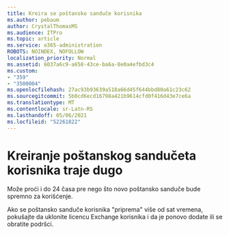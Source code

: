 ```yaml
---
title: Kreira se poštansko sanduče korisnika
ms.author: pebaum
author: CrystalThomasMS
ms.audience: ITPro
ms.topic: article
ms.service: o365-administration
ROBOTS: NOINDEX, NOFOLLOW
localization_priority: Normal
ms.assetid: 6037a6c9-a658-43ce-ba6a-8e0a4efbd3c4
ms.custom:
- "359"
- "3500004"
ms.openlocfilehash: 27ac93b93639a518a66d45f644bbd80a61c23c62
ms.sourcegitcommit: 5b0cd6ecd16798a421b9614cfd0f416d43e7ce6a
ms.translationtype: MT
ms.contentlocale: sr-Latn-RS
ms.lasthandoff: 05/06/2021
ms.locfileid: "52261822"
---
```

# <a name="user-mailbox-creation-is-taking-a-long-time"></a>Kreiranje poštanskog sandučeta korisnika traje dugo

Može proći i do 24 časa pre nego što novo poštansko sanduče bude spremno za korišćenje.
  
Ako se poštansko sanduče korisnika "priprema" više od sat vremena, pokušajte da uklonite licencu Exchange korisnika i da [](/microsoft-365/admin/contact-support-for-business-products?tabs=online)je ponovo dodate ili se obratite podršci.
